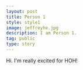 ```yaml
---
layout: post
title: Person 1
style: style1
image: jeffreyhe.jpg
description: I am Person 1.
tag: public
type: story
---
```


Hi. I'm really excited for HOH!
